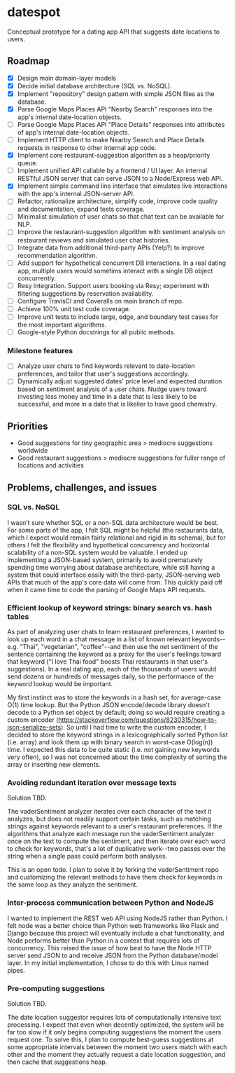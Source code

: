# datespot
Conceptual prototype for a dating app API that suggests date locations to users.

## Roadmap

- [x] Design main domain-layer models
- [x] Decide initial database architecture (SQL vs. NoSQL).
- [x] Implement "repository" design pattern with simple JSON files as the database.
- [x] Parse Google Maps Places API "Nearby Search" responses into the app's internal date-location objects.
- [ ] Parse Google Maps Places API "Place Details" responses into attributes of app's internal date-location objects.
- [ ] Implement HTTP client to make Nearby Search and Place Details requests in response to other internal app code.
- [X] Implement core restaurant-suggestion algorithm as a heap/priority queue.
- [ ] Implement unified API callable by a frontend / UI layer. An internal RESTful JSON server that can serve JSON to a Node/Express web API.
- [X] Implement simple command line interface that simulates live interactions with the app's internal JSON-server API.
- [ ] Refactor, rationalize architecture, simplify code, improve code quality and documentation, expand tests coverage.
- [ ] Minimalist simulation of user chats so that chat text can be available for NLP. 
- [ ] Improve the restaurant-suggestion algorithm with sentiment analysis on restaurant reviews and simulated user chat histories.
- [ ] Integrate data from additional third-party APIs (Yelp?) to improve recommendation algorithm.
- [ ] Add support for hypothetical concurrent DB interactions. In a real dating app, multiple users would sometims interact with a single DB object concurrently.
- [ ] Resy integration. Support users booking via Resy; experiment with filtering suggestions by
reservation availability.
- [ ] Configure TravisCI and Coveralls on main branch of repo.
- [ ] Achieve 100% unit test code coverage.
- [ ] Improve unit tests to include large, edge, and boundary test cases for the most important algorithms.
- [ ] Google-style Python docstrings for all public methods.

### Milestone features
- [ ] Analyze user chats to find keywords relevant to date-location preferences, and tailor that user's suggestions accordingly.
- [ ] Dynamically adjust suggested dates' price level and expected duration based on sentiment analysis of a user chats. Nudge users toward investing less money and time in a date that is less likely to be successful, and more in a date that is likelier to have good chemistry.

## Priorities

* Good suggestions for tiny geographic area > mediocre suggestions worldwide
* Good restaurant suggestions > mediocre suggestions for fuller range of locations and activities

## Problems, challenges, and issues

### SQL vs. NoSQL
  I wasn't sure whether SQL or a non-SQL data architecture would be best. For some parts of the app, I felt SQL might be helpful (the restaurants data, which I expect would remain fairly relational and rigid in its schema), but for others I felt the flexibility and hypothetical concurrency and horizontal scalability of a non-SQL system would be valuable. I ended up implementing a JSON-based system, primarily to avoid prematurely spending time worrying about database architecture, while still having a system that could interface easily with the third-party, JSON-serving web APIs that much of the app's core data will come from. This quickly paid off when it came time to code the parsing of Google Maps API requests. 
  
### Efficient lookup of keyword strings: binary search vs. hash tables
  As part of analyzing user chats to learn restaurant preferences, I wanted to look up each word in a chat message in a list of known relevant keywords--e.g. "Thai", "vegetarian", "coffee"--and then use the net sentiment of the sentence containing the keyword as a proxy for the user's feelings toward that keyword ("I love Thai food" boosts Thai restaurants in that user's suggestions). In a real dating app, each of the thousands of users would send dozens or hundreds of messages daily, so the performance of the keyword lookup would be important. 
  
  My first instinct was to store the keywords in a hash set, for average-case O(1) time lookup. But the Python JSON encode/decode library doesn't decode to a Python set object by default; doing so would require creating a custom encoder (https://stackoverflow.com/questions/8230315/how-to-json-serialize-sets). So until I had time to write the custom encoder, I decided to store the keyword strings in a lexicographically sorted Python list (i.e. array) and look them up with binary search in worst-case O(log(n)) time. I expected this data to be quite static (i.e. not gaining new keywords very often), so I was not concerned about the time complexity of sorting the array or inserting new elements.

### Avoiding redundant iteration over message texts
  Solution TBD.
  
  The vaderSentiment analyzer iterates over each character of the text it analyzes, but does not readily support certain tasks, such as matching strings against keywords relevant to a user's restaurant preferences. If the algorithms that analyze each message run the vaderSentiment analyzer once on the text to compute the sentiment, and then iterate over each word to check for keywords, that's a lot of duplicative work--two passes over the string when a single pass could perform both analyses.
  
  This is an open todo. I plan to solve it by forking the vaderSentiment repo and customizing the relevant methods to have them check for keywords in the same loop as they analyze the sentiment.

### Inter-process communication between Python and NodeJS
  I wanted to implement the REST web API using NodeJS rather than Python. I felt node was a better choice than Python web frameworks like Flask and Django because this project will eventually include a chat functionality, and Node performs better than Python in a context that requires lots of concurrency. 
  This raised the issue of how best to have the Node HTTP server send JSON to and receive JSON from the Python database/model layer. In my initial implementation, I chose to do this with Linux named pipes.

### Pre-computing suggestions
  Solution TBD. 
  
  The date location suggestor requires lots of computationally intensive text processing. I expect that even when decently optimized, the system will be far too slow if it only begins computing suggestions the moment the users request one. To solve this, I plan to compute best-guess suggestions at some appropriate intervals between the moment two users match with each other and the moment they actually request a date location suggestion, and then cache that suggestions heap.
